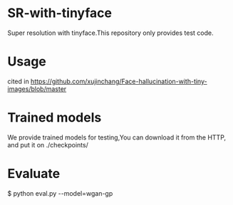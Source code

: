 # SR-with-tinyface
Super resolution with tinyface.This repository only provides test code.

# Usage
cited in https://github.com/xujinchang/Face-hallucination-with-tiny-images/blob/master

# Trained models
We provide trained models for testing,You can download it from the HTTP, and put it on ./checkpoints/

# Evaluate
$ python eval.py --model=wgan-gp
  
